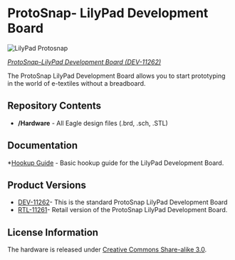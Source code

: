 ProtoSnap- LilyPad Development Board
====================================

![LilyPad Protosnap](https://dlnmh9ip6v2uc.cloudfront.net/images/products/1/1/2/6/2/11262-01_i_ma.jpg)

[*ProtoSnap-LilyPad Development Board (DEV-11262)*](https://www.sparkfun.com/products/11262)

The ProtoSnap LilyPad Development Board allows you to start prototyping in the world of e-textiles without a breadboard.

Repository Contents
-------------------
* **/Hardware** - All Eagle design files (.brd, .sch, .STL)

Documentation
-------------------
*[Hookup Guide](https://www.sparkfun.com/tutorials/308) - Basic hookup guide for the LilyPad Development Board.

Product Versions
----------------
* [DEV-11262](https://www.sparkfun.com/products/11262)- This is the standard ProtoSnap LilyPad Development Board
* [RTL-11261](https://www.sparkfun.com/products/11261)- Retail version of the ProtoSnap LilyPad Development Board. 

License Information
-------------------
The hardware is released under [Creative Commons Share-alike 3.0](http://creativecommons.org/licenses/by-sa/3.0/).  

